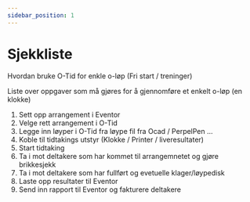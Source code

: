 ```yaml
---
sidebar_position: 1
---
```


# Sjekkliste

Hvordan bruke O-Tid for enkle o-løp (Fri start / treninger)

Liste over oppgaver som må gjøres for å gjennomføre et enkelt o-løp (en klokke)

1. Sett opp arrangement i Eventor
2. Velge rett arrangement i O-Tid
3. Legge inn løyper i O-Tid fra løype fil fra Ocad / PerpelPen  ...
4. Koble til tidtakings utstyr (Klokke / Printer / liveresultater)
5. Start tidtaking
6. Ta i mot deltakere som har kommet til arrangemnetet og gjøre brikkesjekk
7. Ta i mot deltakere som har fullført og evetuelle klager/løypedisk
8. Laste opp resultater til Eventor
9. Send inn rapport til Eventor og fakturere deltakere